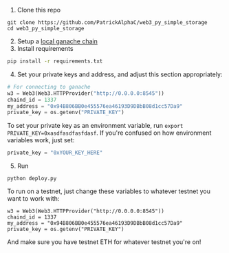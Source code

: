1. Clone this repo

```
git clone https://github.com/PatrickAlphaC/web3_py_simple_storage
cd web3_py_simple_storage
```

2. Setup a [local ganache chain](https://www.trufflesuite.com/ganache)
3. Install requirements

```bash
pip install -r requirements.txt
```

4. Set your private keys and address, and adjust this section appropriately:

```python
# For connecting to ganache
w3 = Web3(Web3.HTTPProvider("http://0.0.0.0:8545"))
chaind_id = 1337
my_address = "0x94B806BB0e455576ea46193D9DBbB08d1cc57Da9"
private_key = os.getenv("PRIVATE_KEY")
```

To set your private key as an environment variable, run `export PRIVATE_KEY=0xasdfasdfasfdasf`. If you're confused on how environment variables work, just set:

```python
private_key = "0xYOUR_KEY_HERE"
```

5. Run

```
python deploy.py
```

To run on a testnet, just change these variables to whatever testnet you want to work with:

```
w3 = Web3(Web3.HTTPProvider("http://0.0.0.0:8545"))
chaind_id = 1337
my_address = "0x94B806BB0e455576ea46193D9DBbB08d1cc57Da9"
private_key = os.getenv("PRIVATE_KEY")
```

And make sure you have testnet ETH for whatever testnet you're on!
